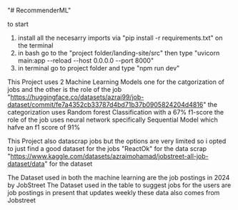 "# RecommenderML" 

to start 

1. install all the necesarry imports via "pip install -r requirements.txt" on the terminal
2. in bash go to the "project folder/landing-site/src" then type "uvicorn main:app --reload --host 0.0.0.0 --port 8000"
3. in terminal go to project folder and type "npm run dev"

This Project uses 2 Machine Learning Models one for the catgorization of jobs and the other is the role of the job
"https://huggingface.co/datasets/azrai99/job-dataset/commit/fe7a4352cb33787d4bd71b37b0905824204d4816"
the categorization uses Random forest Classification with a 67% f1-score
the role of the job uses neural network specifically Sequential Model which hafve an f1 score of 91%

This Project also datascrap jobs but the options are very limited so i opted to just find a good dataset for the jobs
"ReactOk" for the data scrap
"https://www.kaggle.com/datasets/azraimohamad/jobstreet-all-job-dataset/data" for the dataset

The Dataset used in both the machine learning are the job postings in 2024 by JobStreet
The Dataset used in the table to suggest jobs for the users are job postings in present that updates weekly these data also comes from Jobstreet
